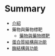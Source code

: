 # Summary

* [介紹](README.md)
* 藥物與藥物標靶
  * [藥物與藥物標靶](/medicineTarget.md)
* [蛋白質結構與功能](proteinStructureAndFunction.md)
* [酶結構與功能](enzymeStructureAndFunction.md)




